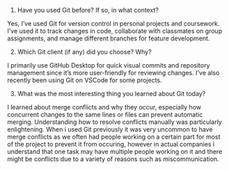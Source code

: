 1. Have you used Git before? If so, in what context?

Yes, I’ve used Git for version control in personal projects and coursework. I’ve used it to track changes in code, collaborate with classmates on group assignments, and manage different branches for feature development.

2. Which Git client (if any) did you choose? Why?

I primarily use GitHub Desktop for quick visual commits and repository management since it’s more user-friendly for reviewing changes. I've also recently been using Git on VSCode for some projects.

3. What was the most interesting thing you learned about Git today?

I learned about merge conflicts and why they occur, especially how concurrent changes to the same lines or files can prevent automatic merging. Understanding how to resolve conflicts manually was particularly enlightening. When i used Git previously it was very uncommon to have merge conflicts as we often had people working on a certain part for most of the project to prevent it from occuring, however in actual companies i understand that one task may have multiple people working on it and there might be conflicts due to a variety of reasons such as miscommunication.
